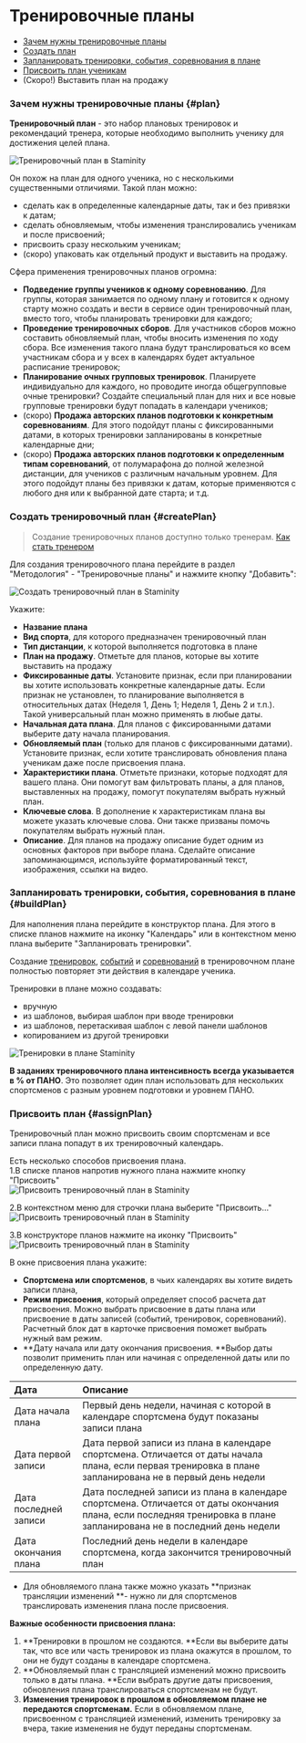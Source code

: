 # Тренировочные планы

* [Зачем нужны тренировочные планы](#plan)
* [Создать план](#createPlan)
* [Запланировать тренировки, события, соревнования в плане](#buildPlan)
* [Присвоить план ученикам](#assignPlan)
* \(Скоро!\) Выставить план на продажу

### Зачем нужны тренировочные планы {#plan}

**Тренировочный план** - это набор плановых тренировок и рекомендаций тренера, которые необходимо выполнить ученику для достижения целей плана.

![Тренировочный план в Staminity](https://264710.selcdn.ru/assets/images/methodology/training-plan-builder.png)

Он похож на план для одного ученика, но с несколькими существенными отличиями. Такой план можно:

* сделать как в определенные календарные даты, так и без привязки к датам;
* сделать обновляемым, чтобы изменения транслировались ученикам и после присвоений;
* присвоить сразу нескольким ученикам;
* \(скоро\) упаковать как отдельный продукт и выставить на продажу.

Сфера применения тренировочных планов огромна:

* **Подведение группы учеников к одному соревнованию**. Для группы, которая занимается по одному плану и готовится к одному старту можно создать и вести в сервисе один тренировочный план, вместо того, чтобы планировать тренировки для каждого;
* **Проведение тренировочных сборов**. Для участников сборов можно составить обновляемый план, чтобы вносить изменения по ходу сбора. Все изменения такого плана будут транслироваться ко всем участникам сбора и у всех в календарях будет актуальное расписание тренировок;
* **Планирование очных групповых тренировок**. Планируете индивидуально для каждого, но проводите иногда общегрупповые очные тренировки? Создайте специальный план для них и все новые групповые тренировки будут попадать в календари учеников;
* \(скоро\) **Продажа авторских планов подготовки к конкретным соревнованиям**. Для этого подойдут планы с фиксированными датами, в которых тренировки запланированы в конкретные календарные дни;
* \(скоро\) **Продажа авторских планов подготовки к определенным типам соревнований**, от полумарафона до полной железной дистанции, для учеников с различным начальным уровнем. Для этого подойдут планы без привязки к датам, которые применяются с любого дня или к выбранной дате старта;
  и т.д.

### Создать тренировочный план {#createPlan}

> Создание тренировочных планов доступно только тренерам. [Как стать тренером](/coaches/coaches-and-club-coaches.md#coach)

Для создания тренировочного плана перейдите в раздел "Методология" - "Тренировочные планы" и нажмите кнопку "Добавить":

![Создать тренировочный план в Staminity](https://264710.selcdn.ru/assets/images/methodology/training-plan-create.png)

Укажите:

* **Название плана**
* **Вид спорта**, для которого предназначен тренировочный план
* **Тип дистанции**, к которой выполняется подготовка в плане
* **План на продажу**. Отметьте для планов, которые вы хотите выставить на продажу
* **Фиксированные даты**. Установите признак, если при планировании вы хотите использовать конкретные календарные даты. Если признак не установлен, то планирование выполняется в относительных датах \(Неделя 1, День 1; Неделя 1, День 2 и т.п.\). Такой универсальный план можно применять в любые даты.
* **Начальная дата плана**. Для планов с фиксированными датами выберите дату начала планирования.
* **Обновляемый план** \(только для планов с фиксированными датами\). Установите признак, если хотите транслировать обновления плана ученикам даже после присвоения плана. 
* **Характеристики плана**. Отметьте признаки, которые подходят для вашего плана. Они помогут вам фильтровать планы, а для планов, выставленных на продажу, помогут покупателям выбрать нужный план.
* **Ключевые слова**. В дополнение к характеристикам плана вы можете указать ключевые слова. Они также призваны помочь покупателям выбрать нужный план.
* **Описание**. Для планов на продажу описание будет одним из основных факторов при выборе плана. Сделайте описание запоминающимся, используйте форматированный текст, изображения, ссылки на видео. 

### Запланировать тренировки, события, соревнования в плане {#buildPlan}

Для наполнения плана перейдите в конструктор плана. Для этого в списке планов нажмите на иконку "Календарь" или в контекстном меню плана выберите "Запланировать тренировки".

Создание [тренировок](/basics/create-plan-activity.md), [событий](/basics/create-record.md) и [соревнований](/basics/competition.md) в тренировочном плане полностью повторяет эти действия в календаре ученика.

Тренировки в плане можно создавать:

* вручную
* из шаблонов, выбирая шаблон при вводе тренировки
* из шаблонов, перетаскивая шаблон с левой панели шаблонов
* копированием из другой тренировки

![Тренировки в плане Staminity](https://264710.selcdn.ru/assets/images/methodology/training-plan-copy-paste.gif)

**В заданиях тренировочного плана интенсивность всегда указывается в % от ПАНО**. Это позволяет один план использовать для нескольких спортсменов с разным уровнем подготовки и уровнем ПАНО.

### Присвоить план {#assignPlan}

Тренировочный план можно присвоить своим спортсменам и все записи плана попадут в их тренировочный календарь.

Есть несколько способов присвоения плана.   
1.В списке планов напротив нужного плана нажмите кнопку "Присвоить"  
![Присвоить тренировочный план в Staminity](https://264710.selcdn.ru/assets/images/methodology/training-plan-assign-from-list.png)

2.В контекстном меню для строчки плана выберите "Присвоить..."   
![Присвоить тренировочный план в Staminity](https://264710.selcdn.ru/assets/images/methodology/training-plan-assign-from-menu.png)

3.В конструкторе планов нажмите на иконку "Присвоить"  
![Присвоить тренировочный план в Staminity](https://264710.selcdn.ru/assets/images/methodology/training-plan-assign-from-builder.gif)

В окне присвоения плана укажите:

* **Спортсмена или спортсменов**, в чьих календарях вы хотите видеть записи плана,
* **Режим присвоения**, который определяет способ расчета дат присвоения. Можно выбрать присвоение в даты плана или присвоение в даты записей \(событий, тренировок, соревнований\). Расчетный блок дат в карточке присвоения поможет выбрать нужный вам режим.
* **Дату начала или дату окончания присвоения. **Выбор даты позволит применить план или начиная с определенной даты или по определенную дату. 

| Дата | Описание |
| :--- | :--- |
| Дата начала плана | Первый день недели, начиная с которой в календаре спортсмена будут показаны записи плана |
| Дата первой записи | Дата первой записи из плана в календаре спортсмена. Отличается от даты начала плана, если первая тренировка в плане запланирована не в первый день недели |
| Дата последней записи | Дата последней записи из плана в календаре спортсмена. Отличается от даты окончания плана, если последняя тренировка в плане запланирована не в последний день недели |
| Дата окончания плана | Последний день недели в календаре спортсмена, когда закончится тренировочный план |

* Для обновляемого плана также можно указать **признак трансляции изменений **- нужно ли для спортсменов транслировать изменения плана после присвоения.



**Важные особенности присвоения плана:**

1. **Тренировки в прошлом не создаются. **Если вы выберите даты так, что все или часть тренировок из плана окажутся в прошлом, то они не будут созданы в календаре спортсмена.
2. **Обновляемый план с трансляцией изменений можно присвоить только в даты плана. **Если выбрать другие даты присвоения, обновления плана транслироваться спортсменам не будут. 
3. **Изменения тренировок в прошлом в обновляемом плане не передаются спортсменам.** Если в обновляемом плане, присвоенном с трансляцией изменений, изменить тренировку за вчера, такие изменения не будут переданы спортсменам.